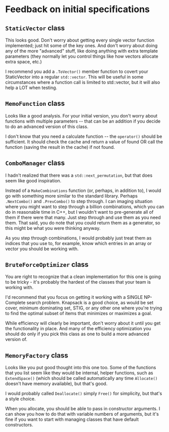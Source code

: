 # Feedback on initial specifications

## `StaticVector` class

This looks good.  Don't worry about getting every single vector function implemented; just hit some of the key ones.  And don't worry about doing any of the more "advanced" stuff, like doing anything with extra template parameters (they normally let you control things like how vectors allocate extra space, etc.)

I recommend you add a `.ToVector()` member function to covert your StaticVector into a regular `std::vector`.  This will be useful in some circumstances where a function call is limited to std::vector, but it will also help a LOT when testing.


## `MemoFunction` class

Looks like a good analysis.  For your initial version, you don't worry about functions with multiple parameters -- that can be an addition if you decide to do an advanced version of this class.

I don't know that you need a calculate function -- the `operator()` should be sufficient.  It should check the cache and return a value of found OR call the function (saving the result in the cache) if not found.


## `ComboManager` class

I hadn't realized that there was a `std::next_permutation`, but that does seem like good inspiration.

Instead of a `MakeCombinations` function (or, perhaps, in addition to), I would go with something more similar to the standard library.  Perhaps `.NextCombo()` and `.PrevCombo()` to step through.  I can imaging situation where you might want to step through a billion combinations, which you can do in reasonable time in C++, but I wouldn't want to pre-generate all of them if there were that many.  Just step through and use them as you need them.  That said, you do note that you could return them as a generator, so this might be what you were thinking anyway.

As you step through combinations, I would probably just treat them as indices that you use to, for example, know which entries in an array or vector you should be working with.


## `BruteForceOptimizer` class

You are right to recognize that a clean implementation for this one is going to be tricky - it's probably the hardest of the classes that your team is working with.

I'd recommend that you focus on getting it working with a SINGLE NP-Complete search problem.  Knapsack is a good choice, as would be set cover, minimum dominating set, STIG, or any other one where you're trying to find the optimal subset of items that minimizes or maximizes a goal.

While efficiency will clearly be important, don't worry about it until you get the functionality in place.  And many of the efficiency optimization you should do only if you pick this class as one to build a more advanced version of.

## `MemoryFactory` class

Looks like you put good thought into this one too.  Some of the functions that you list seem like they would be internal, helper functions, such as `ExtendSpace()` (which should be called automatically any time `Allocate()` doesn't have memory available), but that's good.

I would probably called `Deallocate()` simply `Free()` for simplicity, but that's a style choice.

When you allocate, you should be able to pass in constructor arguments.  I can show you how to do that with variable numbers of arguments, but it's fine if you want to start with managing classes that have default constructors.